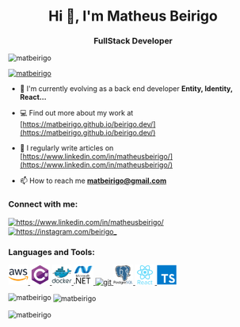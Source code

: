 <h1 align="center">Hi 👋, I'm Matheus Beirigo</h1>
<h3 align="center">FullStack Developer</h3>

<p align="left"> <img src="https://komarev.com/ghpvc/?username=matbeirigo&label=Profile%20views&color=0e75b6&style=flat" alt="matbeirigo" /> </p>

<p align="left"> <a href="https://github.com/ryo-ma/github-profile-trophy"><img src="https://github-profile-trophy.vercel.app/?username=matbeirigo" alt="matbeirigo" /></a> </p>

- 🌱 I'm currently evolving as a back end developer **Entity, Identity, React...**

- 💻 Find out more about my work at [https://matbeirigo.github.io/beirigo.dev/](https://matbeirigo.github.io/beirigo.dev/)

- 📝 I regularly write articles on [https://www.linkedin.com/in/matheusbeirigo/](https://www.linkedin.com/in/matheusbeirigo/)

- 📫 How to reach me **matbeirigo@gmail.com**

<h3 align="left">Connect with me:</h3>
<p align="left">
<a href="https://linkedin.com/in/https://www.linkedin.com/in/matheusbeirigo/" target="blank"><img align="center" src="https://raw.githubusercontent.com/rahuldkjain/github-profile-readme-generator/master/src/images/icons/Social/linked-in-alt.svg" alt="https://www.linkedin.com/in/matheusbeirigo/" height="30" width="40" /></a>
<a href="https://instagram.com/https://instagram.com/beirigo_" target="blank"><img align="center" src="https://raw.githubusercontent.com/rahuldkjain/github-profile-readme-generator/master/src/images/icons/Social/instagram.svg" alt="https://instagram.com/beirigo_" height="30" width="40" /></a>
</p>

<h3 align="left">Languages and Tools:</h3>
<p align="left"> <a href="https://aws.amazon.com" target="_blank" rel="noreferrer"> <img src="https://raw.githubusercontent.com/devicons/devicon/master/icons/amazonwebservices/amazonwebservices-original-wordmark.svg" alt="aws" width="40" height="40"/> </a> <a href="https://www.w3schools.com/cs/" target="_blank" rel="noreferrer"> <img src="https://raw.githubusercontent.com/devicons/devicon/master/icons/csharp/csharp-original.svg" alt="csharp" width="40" height="40"/> </a> <a href="https://www.docker.com/" target="_blank" rel="noreferrer"> <img src="https://raw.githubusercontent.com/devicons/devicon/master/icons/docker/docker-original-wordmark.svg" alt="docker" width="40" height="40"/> </a> <a href="https://dotnet.microsoft.com/" target="_blank" rel="noreferrer"> <img src="https://raw.githubusercontent.com/devicons/devicon/master/icons/dot-net/dot-net-original-wordmark.svg" alt="dotnet" width="40" height="40"/> </a> <a href="https://git-scm.com/" target="_blank" rel="noreferrer"> <img src="https://www.vectorlogo.zone/logos/git-scm/git-scm-icon.svg" alt="git" width="40" height="40"/> </a> <a href="https://www.postgresql.org" target="_blank" rel="noreferrer"> <img src="https://raw.githubusercontent.com/devicons/devicon/master/icons/postgresql/postgresql-original-wordmark.svg" alt="postgresql" width="40" height="40"/> </a> <a href="https://reactjs.org/" target="_blank" rel="noreferrer"> <img src="https://raw.githubusercontent.com/devicons/devicon/master/icons/react/react-original-wordmark.svg" alt="react" width="40" height="40"/> </a> <a href="https://www.typescriptlang.org/" target="_blank" rel="noreferrer"> <img src="https://raw.githubusercontent.com/devicons/devicon/master/icons/typescript/typescript-original.svg" alt="typescript" width="40" height="40"/> </a> </p>

<p><img align="left" src="https://github-readme-stats.vercel.app/api/top-langs?username=matbeirigo&show_icons=true&locale=en&layout=compact" alt="matbeirigo" /></p>

<p>&nbsp;<img align="center" src="https://github-readme-stats.vercel.app/api?username=matbeirigo&show_icons=true&locale=en" alt="matbeirigo" /></p>

<p><img align="center" src="https://github-readme-streak-stats.herokuapp.com/?user=matbeirigo&" alt="matbeirigo" /></p>
